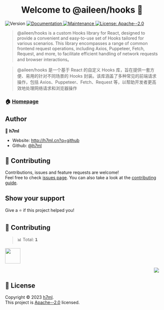 <a name="readme-top"></a>

<h1 align="center">Welcome to @aileen/hooks 👋</h1>
<p>
  <img alt="Version" src="https://img.shields.io/badge/version-0.0.1-blue.svg?cacheSeconds=2592000" />
  <a href="https://github.com/h7ml/hooks#readme" target="_blank">
    <img alt="Documentation" src="https://img.shields.io/badge/documentation-yes-brightgreen.svg" />
  </a>
  <a href="https://github.com/h7ml/hooks/graphs/commit-activity" target="_blank">
    <img alt="Maintenance" src="https://img.shields.io/badge/Maintained%3F-yes-green.svg" />
  </a>
  <a href="https://github.com/h7ml/hooks/blob/master/LICENSE" target="_blank">
    <img alt="License: Apache--2.0" src="https://img.shields.io/github/license/h7ml/@aileen/hooks" />
  </a>
</p>

> @aileen/hooks is a custom Hooks library for React, designed to provide a convenient and easy-to-use set of Hooks tailored for various scenarios. This library encompasses a range of common frontend request operations, including Axios, Puppeteer, Fetch, Request, and more, to facilitate efficient handling of network requests and browser interactions。

> @aileen/hooks 是一个基于 React 的自定义 Hooks 库，旨在提供一套方便、易用的针对不同场景的 Hooks 封装。该库涵盖了多种常见的前端请求操作，包括 Axios、Puppeteer、Fetch、Request 等，以帮助开发者更高效地处理网络请求和浏览器操作

### 🏠 [Homepage](https://github.com/h7ml/hooks)

## Author

👤 **h7ml**

- Website: http://h7ml.cn?q=github
- Github: [@h7ml](https://github.com/h7ml)

## 🤝 Contributing

Contributions, issues and feature requests are welcome!<br />Feel free to check [issues page](https://github.com/h7ml/hooks/issues/new). You can also take a look at the [contributing guide](https://github.com/h7ml/hooks/blob/master/CONTRIBUTING.md).

## Show your support

Give a ⭐️ if this project helped you!

## 🤝 Contributing

<!-- CONTRIBUTION GROUP -->

> 📊 Total: <kbd>**1**</kbd>

<a href="https://github.com/h7ml" title="h7ml">
  <img src="https://avatars.githubusercontent.com/u/55233292?v=4" width="50" />
</a>

<!-- CONTRIBUTION END -->

<div align="right">

[![][back-to-top]](#readme-top)

## </div>

<!-- LINK GROUP -->

[profile-url]: https://github.com/arvinxx

<!-- SHIELD LINK GROUP -->

[back-to-top]: https://img.shields.io/badge/-BACK_TO_TOP-151515?style=flat-square

<!-- contributors -->

[contributors-shield]: https://img.shields.io/github/contributors/h7ml/hooks.svg?style=flat
[contributors-url]: https://github.com/h7ml/hooks/graphs/contributors

<!-- forks -->

[forks-shield]: https://img.shields.io/github/forks/h7ml/hooks.svg?style=flat
[forks-url]: https://github.com/h7ml/hooks/network/members

<!-- stargazers -->

[stargazers-shield]: https://img.shields.io/github/stars/h7ml/hooks.svg?style=flat
[stargazers-url]: https://github.com/h7ml/hooks/stargazers

<!-- issues -->

[issues-shield]: https://img.shields.io/github/issues/h7ml/hooks.svg?style=flat
[issues-url]: https://github.com/h7ml/hooks/issues/new/choose

## 📝 License

Copyright © 2023 [h7ml](https://github.com/h7ml).<br />
This project is [Apache--2.0](https://github.com/h7ml/hooks/blob/master/LICENSE) licensed.
